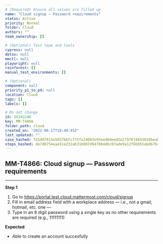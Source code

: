 ```yaml
---
# (Required) Ensure all values are filled up
name: "Cloud signup — Password requirements"
status: Active
priority: Normal
folder: Cloud
authors: ""
team_ownership: []

# (Optional) Test type and tools
cypress: null
detox: null
mmctl: null
playwright: null
rainforest: []
manual_test_environments: []

# (Optional)
component: null
priority_p1_to_p4: null
location: Cloud
tags: []
labels: []

# Do not change
id: 24143146
key: MM-T4866
folder_path: cloud
created_on: "2022-06-17T18:40:45Z"
last_updated: ""
case_hashed: fd1d07015e5657bbfcf75fa14003e93eed0deed2e2f97674843818beab6e924bf8db30850b369b76b26bec46eec5efa5
steps_hashed: de7d8754ea43ce232ab31b087d947884dbc07ade9a12f6b955ab8b76cfd201a481d16db9e009edd4d99bb8b4cd63d553
---
```


## MM-T4866: Cloud signup — Password requirements

---

**Step 1**

1. Go to <https://portal.test.cloud.mattermost.com/cloud/signup>
2. Fill in email address field with a workplace address — i.e., not a gmail, hotmail, etc. one —
3. Type in an 8 digit password using a single key as no other requirements are required (e.g., 11111111)

**Expected**

- Able to create an account succesfully
